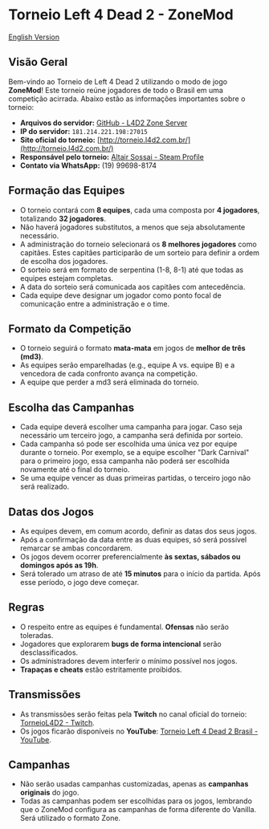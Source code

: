 # Torneio Left 4 Dead 2 - ZoneMod

[English Version](README-en.md)

## Visão Geral
Bem-vindo ao Torneio de Left 4 Dead 2 utilizando o modo de jogo **ZoneMod**! Este torneio reúne jogadores de todo o Brasil em uma competição acirrada. Abaixo estão as informações importantes sobre o torneio:

- **Arquivos do servidor:** [GitHub - L4D2 Zone Server](https://github.com/altair-sossai/l4d2-zone-server)
- **IP do servidor:** `181.214.221.198:27015`
- **Site oficial do torneio:** [http://torneio.l4d2.com.br/](http://torneio.l4d2.com.br/)
- **Responsável pelo torneio:** [Altair Sossai - Steam Profile](https://steamcommunity.com/id/altairsossai/)
- **Contato via WhatsApp:** (19) 99698-8174

## Formação das Equipes
- O torneio contará com **8 equipes**, cada uma composta por **4 jogadores**, totalizando **32 jogadores**.
- Não haverá jogadores substitutos, a menos que seja absolutamente necessário.
- A administração do torneio selecionará os **8 melhores jogadores** como capitães. Estes capitães participarão de um sorteio para definir a ordem de escolha dos jogadores.
- O sorteio será em formato de serpentina (1-8, 8-1) até que todas as equipes estejam completas.
- A data do sorteio será comunicada aos capitães com antecedência.
- Cada equipe deve designar um jogador como ponto focal de comunicação entre a administração e o time.

## Formato da Competição
- O torneio seguirá o formato **mata-mata** em jogos de **melhor de três (md3)**.
- As equipes serão emparelhadas (e.g., equipe A vs. equipe B) e a vencedora de cada confronto avança na competição.
- A equipe que perder a md3 será eliminada do torneio.

## Escolha das Campanhas
- Cada equipe deverá escolher uma campanha para jogar. Caso seja necessário um terceiro jogo, a campanha será definida por sorteio.
- Cada campanha só pode ser escolhida uma única vez por equipe durante o torneio. Por exemplo, se a equipe escolher "Dark Carnival" para o primeiro jogo, essa campanha não poderá ser escolhida novamente até o final do torneio.
- Se uma equipe vencer as duas primeiras partidas, o terceiro jogo não será realizado.

## Datas dos Jogos
- As equipes devem, em comum acordo, definir as datas dos seus jogos.
- Após a confirmação da data entre as duas equipes, só será possível remarcar se ambas concordarem.
- Os jogos devem ocorrer preferencialmente **às sextas, sábados ou domingos após as 19h**.
- Será tolerado um atraso de até **15 minutos** para o início da partida. Após esse período, o jogo deve começar.

## Regras
- O respeito entre as equipes é fundamental. **Ofensas** não serão toleradas.
- Jogadores que explorarem **bugs de forma intencional** serão desclassificados.
- Os administradores devem interferir o mínimo possível nos jogos.
- **Trapaças e cheats** estão estritamente proibidos.

## Transmissões
- As transmissões serão feitas pela **Twitch** no canal oficial do torneio: [TorneioL4D2 - Twitch](https://www.twitch.tv/torneiol4d2).
- Os jogos ficarão disponíveis no **YouTube**: [Torneio Left 4 Dead 2 Brasil - YouTube](https://www.youtube.com/@TorneioLeft4Dead2Brasil).

## Campanhas
- Não serão usadas campanhas customizadas, apenas as **campanhas originais** do jogo.
- Todas as campanhas podem ser escolhidas para os jogos, lembrando que o ZoneMod configura as campanhas de forma diferente do Vanilla. Será utilizado o formato Zone.
